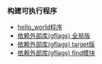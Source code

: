 ### 构建可执行程序

- [hello_world程序](recipe-01)
- [依赖外部库(gflags) 全局版](recipe-02)
- [依赖外部库(gflags) target版](recipe-03)
- [依赖外部库(gflags) find模块](recipe-04)
